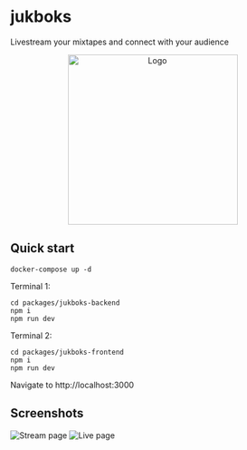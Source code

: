 # jukboks
Livestream your mixtapes and connect with your audience

<p align="center">
  <img alt="Logo" height="300px" src="https://user-images.githubusercontent.com/9118683/117555587-1ed0ff00-b069-11eb-8a43-2966ee7c8c6d.png">
</p>


## Quick start

```shell
docker-compose up -d
```

Terminal 1:
```shell
cd packages/jukboks-backend
npm i
npm run dev
```

Terminal 2:
```shell
cd packages/jukboks-frontend
npm i
npm run dev
```

Navigate to http://localhost:3000

## Screenshots

![Stream page](https://user-images.githubusercontent.com/9118683/117851508-10fcc300-b28f-11eb-99c8-c41600ce66d8.png)
![Live page](https://user-images.githubusercontent.com/9118683/117851495-0cd0a580-b28f-11eb-8fed-241afa7b41d7.png)
